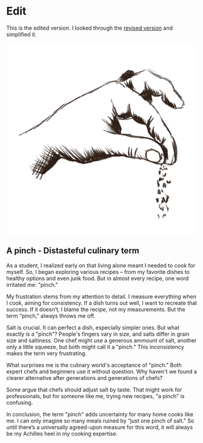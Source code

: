 # Edit

This is the edited version. I looked through the [revised version](revision.md) and simplified it.

![Alt Text](pinch.gif)


## A pinch - Distasteful culinary term

As a student, I realized early on that living alone meant I needed to cook for myself. So, I began exploring various recipes – from my favorite dishes to healthy options and even junk food. But in almost every recipe, one word irritated me: "pinch."

My frustration stems from my attention to detail. I measure everything when I cook, aiming for consistency. If a dish turns out well, I want to recreate that success. If it doesn’t, I blame the recipe, not my measurements. But the term “pinch,” always throws me off.

Salt is crucial. It can perfect a dish, especially simpler ones. But what exactly is a "pinch"? People's fingers vary in size, and salts differ in grain size and saltiness. One chef might use a generous ammount of salt, another only a little squeeze, but both might call it a "pinch." This inconsistency makes the term very frustrating.

What surprises me is the culinary world's acceptance of "pinch." Both expert chefs and beginners use it without question. Why haven't we found a clearer alternative after generations and generations of chefs?

Some argue that chefs should adjust salt by taste. That might work for professionals, but for someone like me, trying new recipes, "a pinch" is confusing.

In conclusion, the term "pinch" adds uncertainty for many home cooks like me. I can only imagine so many meals ruined by “just one pinch of salt.” So until there’s a universally agreed-upon measure for this word, it will always be my Achilles heel in my cooking expertise.
